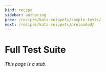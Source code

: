 ```yaml
---
kind: recipe
sidebar: authoring
prev: /recipes/kata-snippets/sample-tests/
next: /recipes/kata-snippets/preloaded/
---
```


# Full Test Suite

_This page is a stub._